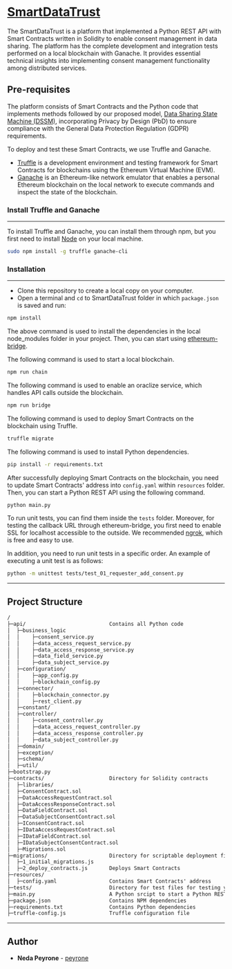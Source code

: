 
# [SmartDataTrust](https://github.com/cucpbioinfo/SmartDataTrust)

The SmartDataTrust is a platform that implemented a Python REST API with Smart Contracts written in Solidity to enable consent management in data sharing. The platform has the complete development and integration tests performed on a local blockchain with Ganache. It provides essential technical insights into implementing consent management functionality among distributed services.

## Pre-requisites
The platform consists of Smart Contracts and the Python code that implements methods followed by our proposed model, [Data Sharing State Machine (DSSM)](https://github.com/cucpbioinfo/BlockchainBasedDataSharing), incorporating Privacy by Design (PbD) to ensure compliance with the General Data Protection Regulation (GDPR) requirements.

To deploy and test these Smart Contracts, we use Truffle and Ganache.

* [Truffle](https://www.trufflesuite.com/truffle) is a development environment and testing framework for Smart Contracts for blockchains using the Ethereum Virtual Machine (EVM).
* [Ganache](https://www.trufflesuite.com/ganache) is an Ethereum-like network emulator that enables a personal Ethereum blockchain on the local network to execute commands and inspect the state of the blockchain.

### Install Truffle and Ganache
------------
To install Truffle and Ganache, you can install them through npm, but you first need to install [Node](https://nodejs.org/en/) on your local machine.

```bash
sudo npm install -g truffle ganache-cli
```

### Installation
------------
* Clone this repository to create a local copy on your computer.
* Open a terminal and `cd` to SmartDataTrust folder in which `package.json` is saved and run:

```bash
npm install
```

The above command is used to install the dependencies in the local node_modules folder in your project. Then, you can start using [ethereum-bridge](https://github.com/provable-things/ethereum-bridge).

The following command is used to start a local blockchain.
```bash
npm run chain
```

The following command is used to enable an oraclize service, which handles API calls outside the blockchain.
```bash
npm run bridge
```

The following command is used to deploy Smart Contracts on the blockchain using Truffle.
```bash
truffle migrate
```

The following command is used to install Python dependencies.
```bash
pip install -r requirements.txt
```

After successfully deploying Smart Contracts on the blockchain, you need to update Smart Contracts' address into `config.yaml` within `resources` folder. Then, you can start a Python REST API using the following command.
```bash
python main.py
```

To run unit tests, you can find them inside the `tests` folder. Moreover, for testing the callback URL through ethereum-bridge, you first need to enable SSL for localhost accessible to the outside. We recommended [ngrok](https://ngrok.com), which is free and easy to use.

In addition, you need to run unit tests in a specific order. An example of executing a unit test is as follows:
```bash
python -m unittest tests/test_01_requester_add_consent.py
```

------------

## Project Structure
```html
/
├─api/                           Contains all Python code
│  ├─business_logic
│  │    ├─consent_service.py
│  │    ├─data_access_request_service.py
│  │    ├─data_access_response_service.py
│  │    ├─data_field_service.py
│  │    ├─data_subject_service.py
│  ├─configuration/
│  │    ├─app_config.py
│  │    ├─blockchain_config.py
│  ├─connector/
│  │    ├─blockchain_connector.py
│  │    ├─rest_client.py
│  ├─constant/
│  ├─controller/
│  │    ├─consent_controller.py
│  │    ├─data_access_request_controller.py
│  │    ├─data_access_response_controller.py
│  │    ├─data_subject_controller.py
│  ├─domain/
│  ├─exception/
│  ├─schema/
│  ├─util/
├─bootstrap.py 	
├─contracts/                     Directory for Solidity contracts
│  ├─libraries/     
│  ├─ConsentContract.sol 		            
│  ├─DataAccessRequestContract.sol 		  
│  ├─DataAccessResponseContract.sol 		  
│  ├─DataFieldContract.sol 		  
│  ├─DataSubjectConsentContract.sol 		  
│  ├─IConsentContract.sol
│  ├─IDataAccessRequestContract.sol 
│  ├─IDataFieldContract.sol 
│  ├─IDataSubjectConsentContract.sol 
│  ├─Migrations.sol 
├─migrations/                    Directory for scriptable deployment files
│  ├─1_initial_migrations.js 	
│  ├─2_deploy_contracts.js       Deploys Smart Contracts
├─resources/
│  ├─config.yaml                 Contains Smart Contracts' address 
├─tests/                         Directory for test files for testing your application and contracts
├─main.py                        A Python srcipt to start a Python REST API
├─package.json                   Contains NPM dependencies
├─requirements.txt               Contains Python dependencies
├─truffle-config.js              Truffle configuration file
```

------------

## Author

* **Neda Peyrone** - [peyrone](https://github.com/peyrone)
